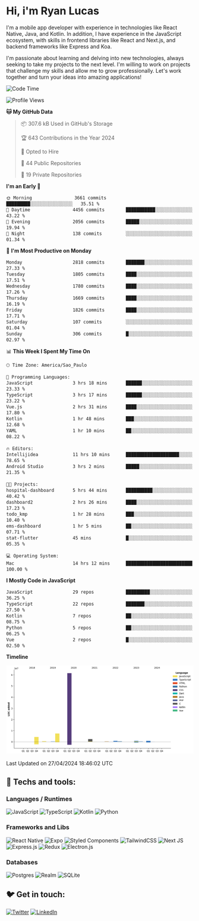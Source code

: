 # Hi, i'm Ryan Lucas

I'm a mobile app developer with experience in technologies like React Native, Java, and Kotlin.
In addition, I have experience in the JavaScript ecosystem, with skills in frontend libraries like React and Next.js, and backend frameworks like Express and Koa.

I'm passionate about learning and delving into new technologies, always seeking to take my projects to the next level. I'm willing to work on projects that challenge my skills and allow me to grow professionally. Let's work together and turn your ideas into amazing applications!


<!--START_SECTION:waka-->
![Code Time](http://img.shields.io/badge/Code%20Time-271%20hrs%2056%20mins-blue)

![Profile Views](http://img.shields.io/badge/Profile%20Views-0-blue)

**🐱 My GitHub Data** 

> 📦 307.6 kB Used in GitHub's Storage 
 > 
> 🏆 643 Contributions in the Year 2024
 > 
> 💼 Opted to Hire
 > 
> 📜 44 Public Repositories 
 > 
> 🔑 19 Private Repositories 
 > 
**I'm an Early 🐤** 

```text
🌞 Morning                3661 commits        █████████░░░░░░░░░░░░░░░░   35.51 % 
🌆 Daytime                4456 commits        ███████████░░░░░░░░░░░░░░   43.22 % 
🌃 Evening                2056 commits        █████░░░░░░░░░░░░░░░░░░░░   19.94 % 
🌙 Night                  138 commits         ░░░░░░░░░░░░░░░░░░░░░░░░░   01.34 % 
```
📅 **I'm Most Productive on Monday** 

```text
Monday                   2818 commits        ███████░░░░░░░░░░░░░░░░░░   27.33 % 
Tuesday                  1805 commits        ████░░░░░░░░░░░░░░░░░░░░░   17.51 % 
Wednesday                1780 commits        ████░░░░░░░░░░░░░░░░░░░░░   17.26 % 
Thursday                 1669 commits        ████░░░░░░░░░░░░░░░░░░░░░   16.19 % 
Friday                   1826 commits        ████░░░░░░░░░░░░░░░░░░░░░   17.71 % 
Saturday                 107 commits         ░░░░░░░░░░░░░░░░░░░░░░░░░   01.04 % 
Sunday                   306 commits         █░░░░░░░░░░░░░░░░░░░░░░░░   02.97 % 
```


📊 **This Week I Spent My Time On** 

```text
🕑︎ Time Zone: America/Sao_Paulo

💬 Programming Languages: 
JavaScript               3 hrs 18 mins       ██████░░░░░░░░░░░░░░░░░░░   23.33 % 
TypeScript               3 hrs 17 mins       ██████░░░░░░░░░░░░░░░░░░░   23.22 % 
Vue.js                   2 hrs 31 mins       ████░░░░░░░░░░░░░░░░░░░░░   17.80 % 
Kotlin                   1 hr 48 mins        ███░░░░░░░░░░░░░░░░░░░░░░   12.68 % 
YAML                     1 hr 10 mins        ██░░░░░░░░░░░░░░░░░░░░░░░   08.22 % 

🔥 Editors: 
Intellijidea             11 hrs 10 mins      ████████████████████░░░░░   78.65 % 
Android Studio           3 hrs 2 mins        █████░░░░░░░░░░░░░░░░░░░░   21.35 % 

🐱‍💻 Projects: 
hospital-dashboard       5 hrs 44 mins       ██████████░░░░░░░░░░░░░░░   40.42 % 
dashboard2               2 hrs 26 mins       ████░░░░░░░░░░░░░░░░░░░░░   17.23 % 
todo_kmp                 1 hr 28 mins        ███░░░░░░░░░░░░░░░░░░░░░░   10.40 % 
ems-dashboard            1 hr 5 mins         ██░░░░░░░░░░░░░░░░░░░░░░░   07.71 % 
stat-flutter             45 mins             █░░░░░░░░░░░░░░░░░░░░░░░░   05.35 % 

💻 Operating System: 
Mac                      14 hrs 12 mins      █████████████████████████   100.00 % 
```

**I Mostly Code in JavaScript** 

```text
JavaScript               29 repos            █████████░░░░░░░░░░░░░░░░   36.25 % 
TypeScript               22 repos            ███████░░░░░░░░░░░░░░░░░░   27.50 % 
Kotlin                   7 repos             ██░░░░░░░░░░░░░░░░░░░░░░░   08.75 % 
Python                   5 repos             ██░░░░░░░░░░░░░░░░░░░░░░░   06.25 % 
Vue                      2 repos             █░░░░░░░░░░░░░░░░░░░░░░░░   02.50 % 
```



**Timeline**

![Lines of Code chart](https://raw.githubusercontent.com/RyanGst/RyanGst/main/assets/bar_graph.png)


 Last Updated on 27/04/2024 18:46:02 UTC
<!--END_SECTION:waka-->

## 🔧 Techs and tools: 

### Languages / Runtimes
![JavaScript](https://img.shields.io/badge/javascript-%23323330.svg?style=for-the-badge&logo=javascript&logoColor=%23F7DF1E)
![TypeScript](https://img.shields.io/badge/typescript-%23007ACC.svg?style=for-the-badge&logo=typescript&logoColor=white)
![Kotlin](https://img.shields.io/badge/kotlin-%230095D5.svg?style=for-the-badge&logo=kotlin&logoColor=white) ![Python](https://img.shields.io/badge/python-3670A0?style=for-the-badge&logo=python&logoColor=ffdd54)

### Frameworks and Libs
![React Native](https://img.shields.io/badge/react_native-%2320232a.svg?style=for-the-badge&logo=react&logoColor=%2361DAFB)
![Expo](https://img.shields.io/badge/expo-1C1E24?style=for-the-badge&logo=expo&logoColor=#D04A37)
![Styled Components](https://img.shields.io/badge/styled--components-DB7093?style=for-the-badge&logo=styled-components&logoColor=white)
![TailwindCSS](https://img.shields.io/badge/tailwindcss-%2338B2AC.svg?style=for-the-badge&logo=tailwind-css&logoColor=white)
![Next JS](https://img.shields.io/badge/Next-black?style=for-the-badge&logo=next.js&logoColor=white)
![Express.js](https://img.shields.io/badge/express.js-%23404d59.svg?style=for-the-badge&logo=express&logoColor=%2361DAFB)
![Redux](https://img.shields.io/badge/redux-%23593d88.svg?style=for-the-badge&logo=redux&logoColor=white)
![Electron.js](https://img.shields.io/badge/Electron-191970?style=for-the-badge&logo=Electron&logoColor=white)

### Databases
![Postgres](https://img.shields.io/badge/postgres-%23316192.svg?style=for-the-badge&logo=postgresql&logoColor=white)
![Realm](https://img.shields.io/badge/Realm-39477F?style=for-the-badge&logo=realm&logoColor=white)
![SQLite](https://img.shields.io/badge/sqlite-%2307405e.svg?style=for-the-badge&logo=sqlite&logoColor=white)

## 🐦 Get in touch:

[![Twitter](https://img.shields.io/badge/Twitter-%231DA1F2.svg?style=for-the-badge&logo=Twitter&logoColor=white)](https://twitter.com/ryangst_)
[![LinkedIn](https://img.shields.io/badge/linkedin-%230077B5.svg?style=for-the-badge&logo=linkedin&logoColor=white)](https://www.linkedin.com/in/ryan-lucas-machado/)
